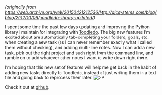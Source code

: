 <!--
.. title: Poodledo library updated
.. slug: poodledo-library-updated
.. date: 2011-10-06 12:00:00 UTC-07:00
.. tags: 
.. category: code
.. link: 
.. description: 
.. type: text
-->

_(originally from https://web.archive.org/web/20150421212536/http://ajcsystems.com/blog/blog/2012/10/06/poodledo-library-updated/)_

I spent some time the past few days updating and improving the Python library I maintain for integrating with [Toodledo](http://www.toodledo.com/). The big new features I’m excited about are automatically tab-completing your folders, goals, etc. when creating a new task (as I can never remember exactly what I called them without checking), and adding multi-line notes. Now I can add a new task, pick out the right project and such right from the command line, and ramble on to add whatever other notes I want to write down right there.

I’m hoping that this new set of features will help me get back in the habit of adding new tasks directly to Toodledo, instead of just writing them in a text file and going back to reprocess them later. ![:-P](https://web.archive.org/web/20150421212536im_/http://ajcsystems.com/blog/wp-includes/images/smilies/icon_razz.gif)

Check it out at [github](https://github.com/handyman5/poodledo).

